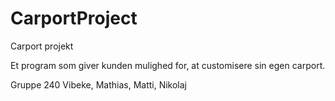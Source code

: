 # CarportProject
Carport projekt



Et program som giver kunden mulighed for, at customisere sin egen carport.





Gruppe 240
Vibeke, Mathias, Matti, Nikolaj

